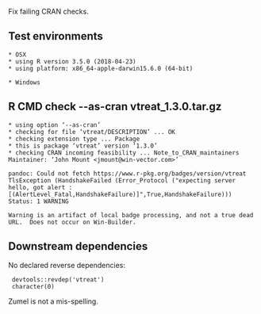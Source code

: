 
Fix failing CRAN checks.

## Test environments

    * OSX
    * using R version 3.5.0 (2018-04-23)
    * using platform: x86_64-apple-darwin15.6.0 (64-bit)

    * Windows


## R CMD check --as-cran vtreat_1.3.0.tar.gz

    * using option ‘--as-cran’
    * checking for file ‘vtreat/DESCRIPTION’ ... OK
    * checking extension type ... Package
    * this is package ‘vtreat’ version ‘1.3.0’
    * checking CRAN incoming feasibility ... Note_to_CRAN_maintainers
    Maintainer: ‘John Mount <jmount@win-vector.com>’

    pandoc: Could not fetch https://www.r-pkg.org/badges/version/vtreat
    TlsException (HandshakeFailed (Error_Protocol ("expecting server hello, got alert : [(AlertLevel_Fatal,HandshakeFailure)]",True,HandshakeFailure)))
    Status: 1 WARNING
    
    Warning is an artifact of local badge processing, and not a true dead URL.  Does not occur on Win-Builder.

 
## Downstream dependencies

No declared reverse dependencies:

     devtools::revdep('vtreat')
     character(0)
     
Zumel is not a mis-spelling.

